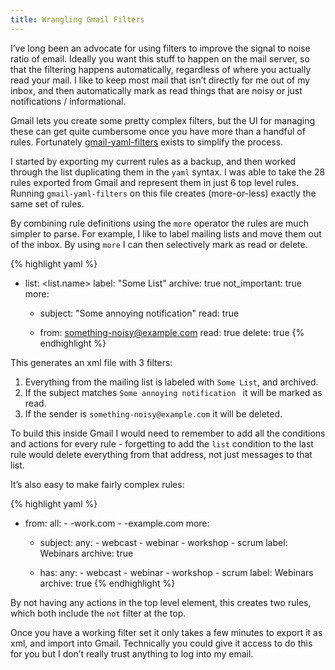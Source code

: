 ```yaml
---
title: Wrangling Gmail Filters
---
```


I’ve long been an advocate for using filters to improve the signal to noise ratio of email. Ideally you want this stuff to happen on the mail server, so that the filtering happens automatically, regardless of where you actually read your mail. I like to keep most mail that isn’t directly for me out of my inbox, and then automatically mark as read things that are noisy or just notifications / informational.

Gmail lets you create some pretty complex filters, but the UI for managing these can get quite cumbersome once you have more than a handful of rules. Fortunately [gmail-yaml-filters](https://github.com/mesozoic/gmail-yaml-filters) exists to simplify the process.

I started by exporting my current rules as a backup, and then worked through the list duplicating them in the `yaml` syntax. I was able to take the 28 rules exported from Gmail and represent them in just 6 top level rules. Running `gmail-yaml-filters` on this file creates (more-or-less) exactly the same set of rules. 

By combining rule definitions using the `more` operator the rules are much simpler to parse. For example, I like to label mailing lists and move them out of the inbox. By using `more` I can then selectively mark as read or delete. 

{% highlight yaml %}
- list: <list.name>
  label: "Some List"
  archive: true
  not_important: true
  more:
    - subject: "Some annoying notification"
      read: true

    - from: something-noisy@example.com
      read: true
      delete: true
{% endhighlight %}

This generates an xml file with 3 filters:

 1. Everything from the mailing list is labeled with `Some List`, and archived.
 2. If the subject matches `Some annoying notification ` it will be marked as read.
 3. If the sender is `something-noisy@example.com` it will be deleted.

To build this inside Gmail I would need to remember to add all the conditions and actions for every rule - forgetting to add the `list` condition to the last rule would delete everything from that address, not just messages to that list.

It’s also easy to make fairly complex rules:

{% highlight yaml %}

- from:
    all:
      - -work.com
      - -example.com
  more:
    - subject: 
        any:
          - webcast
          - webinar
          - workshop
          - scrum
      label: Webinars
      archive: true

    - has:
        any:
          - webcast
          - webinar
          - workshop
          - scrum
      label: Webinars
      archive: true
{% endhighlight %}

By not having any actions in the top level element, this creates two rules, which both include the `not` filter at the top.

Once you have a working filter set it only takes a few minutes to export it as xml, and import into Gmail. Technically you could give it access to do this for you but I don’t really trust anything to log into my email.